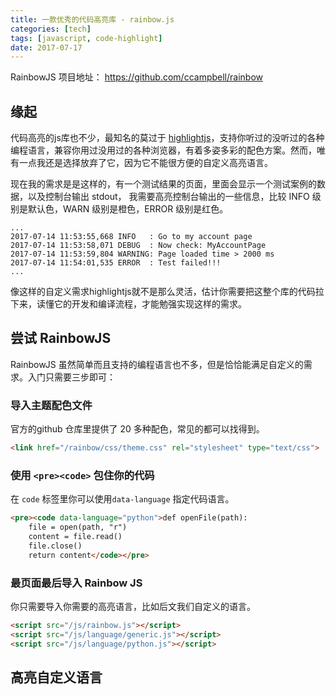 ```yaml
---
title: 一款优秀的代码高亮库 - rainbow.js
categories: [tech]
tags: [javascript, code-highlight]
date: 2017-07-17
---
```


RainbowJS 项目地址： https://github.com/ccampbell/rainbow

## 缘起

代码高亮的js库也不少，最知名的莫过于 [highlightjs](https://highlightjs.org/)，支持你听过的没听过的各种编程语言，兼容你用过没用过的各种浏览器，有着多姿多彩的配色方案。然而，唯有一点我还是选择放弃了它，因为它不能很方便的自定义高亮语言。

现在我的需求是是这样的，有一个测试结果的页面，里面会显示一个测试案例的数据，以及控制台输出 stdout， 我需要高亮控制台输出的一些信息，比较 INFO 级别是默认色，WARN 级别是橙色，ERROR 级别是红色。

```
...
2017-07-14 11:53:55,668 INFO   : Go to my account page
2017-07-14 11:53:58,071 DEBUG  : Now check: MyAccountPage
2017-07-14 11:53:59,804 WARNING: Page loaded time > 2000 ms
2017-07-14 11:54:01,535 ERROR  : Test failed!!!
...
```

像这样的自定义需求highlightjs就不是那么灵活，估计你需要把这整个库的代码拉下来，读懂它的开发和编译流程，才能勉强实现这样的需求。

## 尝试 RainbowJS

RainbowJS 虽然简单而且支持的编程语言也不多，但是恰恰能满足自定义的需求。入门只需要三步即可：

### 导入主题配色文件

官方的github 仓库里提供了 20 多种配色，常见的都可以找得到。

```html
<link href="/rainbow/css/theme.css" rel="stylesheet" type="text/css">
```

### 使用 `<pre><code>` 包住你的代码

在 `code` 标签里你可以使用`data-language` 指定代码语言。

```html
<pre><code data-language="python">def openFile(path):
    file = open(path, "r")
    content = file.read()
    file.close()
    return content</code></pre>
```

### 最页面最后导入 Rainbow JS

你只需要导入你需要的高亮语言，比如后文我们自定义的语言。

```html
<script src="/js/rainbow.js"></script>
<script src="/js/language/generic.js"></script>
<script src="/js/language/python.js"></script>
```

## 高亮自定义语言

